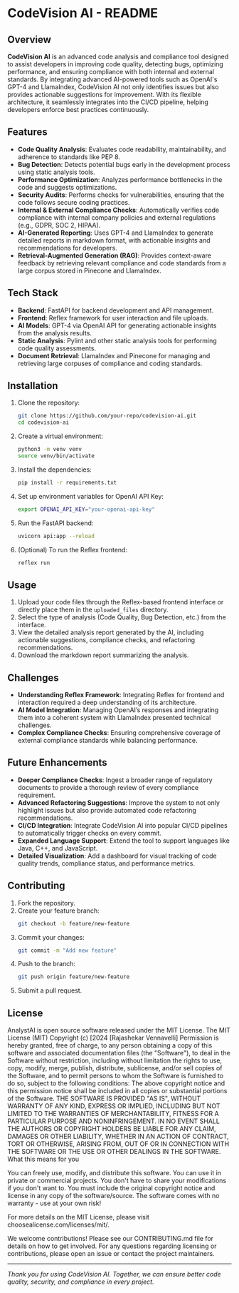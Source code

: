 # CodeVision AI - README

## Overview

**CodeVision AI** is an advanced code analysis and compliance tool designed to assist developers in improving code quality, detecting bugs, optimizing performance, and ensuring compliance with both internal and external standards. By integrating advanced AI-powered tools such as OpenAI's GPT-4 and LlamaIndex, CodeVision AI not only identifies issues but also provides actionable suggestions for improvement. With its flexible architecture, it seamlessly integrates into the CI/CD pipeline, helping developers enforce best practices continuously.

## Features

- **Code Quality Analysis**: Evaluates code readability, maintainability, and adherence to standards like PEP 8.
- **Bug Detection**: Detects potential bugs early in the development process using static analysis tools.
- **Performance Optimization**: Analyzes performance bottlenecks in the code and suggests optimizations.
- **Security Audits**: Performs checks for vulnerabilities, ensuring that the code follows secure coding practices.
- **Internal & External Compliance Checks**: Automatically verifies code compliance with internal company policies and external regulations (e.g., GDPR, SOC 2, HIPAA).
- **AI-Generated Reporting**: Uses GPT-4 and LlamaIndex to generate detailed reports in markdown format, with actionable insights and recommendations for developers.
- **Retrieval-Augmented Generation (RAG)**: Provides context-aware feedback by retrieving relevant compliance and code standards from a large corpus stored in Pinecone and LlamaIndex.

## Tech Stack

- **Backend**: FastAPI for backend development and API management.
- **Frontend**: Reflex framework for user interaction and file uploads.
- **AI Models**: GPT-4 via OpenAI API for generating actionable insights from the analysis results.
- **Static Analysis**: Pylint and other static analysis tools for performing code quality assessments.
- **Document Retrieval**: LlamaIndex and Pinecone for managing and retrieving large corpuses of compliance and coding standards.

## Installation

1. Clone the repository:
   ```bash
   git clone https://github.com/your-repo/codevision-ai.git
   cd codevision-ai
   ```

2. Create a virtual environment:
   ```bash
   python3 -m venv venv
   source venv/bin/activate
   ```

3. Install the dependencies:
   ```bash
   pip install -r requirements.txt
   ```

4. Set up environment variables for OpenAI API Key:
   ```bash
   export OPENAI_API_KEY="your-openai-api-key"
   ```

5. Run the FastAPI backend:
   ```bash
   uvicorn api:app --reload
   ```

6. (Optional) To run the Reflex frontend:
   ```bash
   reflex run
   ```

## Usage

1. Upload your code files through the Reflex-based frontend interface or directly place them in the `uploaded_files` directory.
2. Select the type of analysis (Code Quality, Bug Detection, etc.) from the interface.
3. View the detailed analysis report generated by the AI, including actionable suggestions, compliance checks, and refactoring recommendations.
4. Download the markdown report summarizing the analysis.

## Challenges

- **Understanding Reflex Framework**: Integrating Reflex for frontend and interaction required a deep understanding of its architecture.
- **AI Model Integration**: Managing OpenAI’s responses and integrating them into a coherent system with LlamaIndex presented technical challenges.
- **Complex Compliance Checks**: Ensuring comprehensive coverage of external compliance standards while balancing performance.
  
## Future Enhancements

- **Deeper Compliance Checks**: Ingest a broader range of regulatory documents to provide a thorough review of every compliance requirement.
- **Advanced Refactoring Suggestions**: Improve the system to not only highlight issues but also provide automated code refactoring recommendations.
- **CI/CD Integration**: Integrate CodeVision AI into popular CI/CD pipelines to automatically trigger checks on every commit.
- **Expanded Language Support**: Extend the tool to support languages like Java, C++, and JavaScript.
- **Detailed Visualization**: Add a dashboard for visual tracking of code quality trends, compliance status, and performance metrics.

## Contributing

1. Fork the repository.
2. Create your feature branch:
   ```bash
   git checkout -b feature/new-feature
   ```
3. Commit your changes:
   ```bash
   git commit -m "Add new feature"
   ```
4. Push to the branch:
   ```bash
   git push origin feature/new-feature
   ```
5. Submit a pull request.

## License
AnalystAI is open source software released under the MIT License.
The MIT License (MIT)
Copyright (c) [2024 [Rajashekar Vennavelli]
Permission is hereby granted, free of charge, to any person obtaining a copy
of this software and associated documentation files (the "Software"), to deal
in the Software without restriction, including without limitation the rights
to use, copy, modify, merge, publish, distribute, sublicense, and/or sell
copies of the Software, and to permit persons to whom the Software is
furnished to do so, subject to the following conditions:
The above copyright notice and this permission notice shall be included in all
copies or substantial portions of the Software.
THE SOFTWARE IS PROVIDED "AS IS", WITHOUT WARRANTY OF ANY KIND, EXPRESS OR
IMPLIED, INCLUDING BUT NOT LIMITED TO THE WARRANTIES OF MERCHANTABILITY,
FITNESS FOR A PARTICULAR PURPOSE AND NONINFRINGEMENT. IN NO EVENT SHALL THE
AUTHORS OR COPYRIGHT HOLDERS BE LIABLE FOR ANY CLAIM, DAMAGES OR OTHER
LIABILITY, WHETHER IN AN ACTION OF CONTRACT, TORT OR OTHERWISE, ARISING FROM,
OUT OF OR IN CONNECTION WITH THE SOFTWARE OR THE USE OR OTHER DEALINGS IN THE
SOFTWARE.
What this means for you

You can freely use, modify, and distribute this software.
You can use it in private or commercial projects.
You don't have to share your modifications if you don't want to.
You must include the original copyright notice and license in any copy of the software/source.
The software comes with no warranty - use at your own risk!

For more details on the MIT License, please visit choosealicense.com/licenses/mit/.

We welcome contributions! Please see our CONTRIBUTING.md file for details on how to get involved.
For any questions regarding licensing or contributions, please open an issue or contact the project maintainers.

---

*Thank you for using CodeVision AI. Together, we can ensure better code quality, security, and compliance in every project.*
